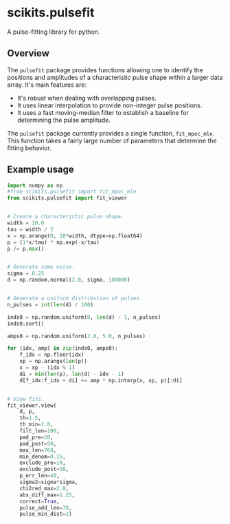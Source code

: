 scikits.pulsefit
================

A pulse-fitting library for python. 

## Overview

The `pulsefit` package provides functions allowing one to identify the
positions and amplitudes of a characteristic pulse shape within a
larger data array. It's main features are:

* It's robust when dealing with overlapping pulses.  
* It uses linear interpolation to provide non-integer pulse positions.
* It uses a fast moving-median filter to establish a baseline for
  determining the pulse amplitude.

The `pulsefit` package currently provides a single function,
`fit_mpoc_mle`. This function takes a fairly large number of
parameters that determine the fitting behavior. 

## Example usage

```Python
import numpy as np
#from scikits.pulsefit import fit_mpoc_mle
from scikits.pulsefit import fit_viewer


# Create a characteristic pulse shape. 
width = 10.0
tau = width / 2
x = np.arange(0, 10*width, dtype=np.float64)
p = (1*x/tau) * np.exp(-x/tau)
p /= p.max()


# Generate some noise.
sigma = 0.25
d = np.random.normal(2.0, sigma, 100000)


# Generate a uniform distribution of pulses. 
n_pulses = int(len(d) / 100)

inds0 = np.random.uniform(0, len(d) - 1, n_pulses)
inds0.sort()

amps0 = np.random.uniform(2.0, 5.0, n_pulses)

for (idx, amp) in zip(inds0, amps0):
    f_idx = np.floor(idx)
    xp = np.arange(len(p))
    x = xp - (idx % 1)
    di = min(len(p), len(d) - idx - 1)
    d[f_idx:f_idx + di] += amp * np.interp(x, xp, p)[:di]


# View fits. 
fit_viewer.view(
    d, p, 
    th=1.5,
    th_min=1.0, 
    filt_len=100, 
    pad_pre=20, 
    pad_post=50, 
    max_len=768, 
    min_denom=0.15, 
    exclude_pre=10, 
    exclude_post=50, 
    p_err_len=40, 
    sigma2=sigma*sigma, 
    chi2red_max=2.0, 
    abs_diff_max=1.25,
    correct=True, 
    pulse_add_len=70, 
    pulse_min_dist=2)
```

